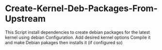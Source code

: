 # Create-Kernel-Deb-Packages-From-Upstream
This Script install dependencies to create debian packages for the latest kernel using debian Configuration. Add desired kernel options Compile it and make Debian pakages then installs it (if configured so)

